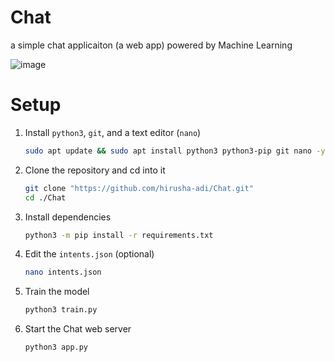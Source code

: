 # Chat

a simple chat applicaiton (a web app) powered by Machine Learning

![image](https://user-images.githubusercontent.com/36286877/179359919-a5e4871d-67c1-4e5a-8ecf-e28a996670c2.png)

# Setup

1. Install `python3`, `git`, and a text editor (`nano`)
    ```bash
    sudo apt update && sudo apt install python3 python3-pip git nano -y
    ```

2. Clone the repository and cd into it
    ```bash
    git clone "https://github.com/hirusha-adi/Chat.git"
    cd ./Chat
    ```

3. Install dependencies
    ```bash
    python3 -m pip install -r requirements.txt
    ```

4. Edit the `intents.json` (optional)
    ```bash
    nano intents.json
    ```

5. Train the model
    ```bash
    python3 train.py
    ```

6. Start the Chat web server
    ```bash
    python3 app.py
    ```

